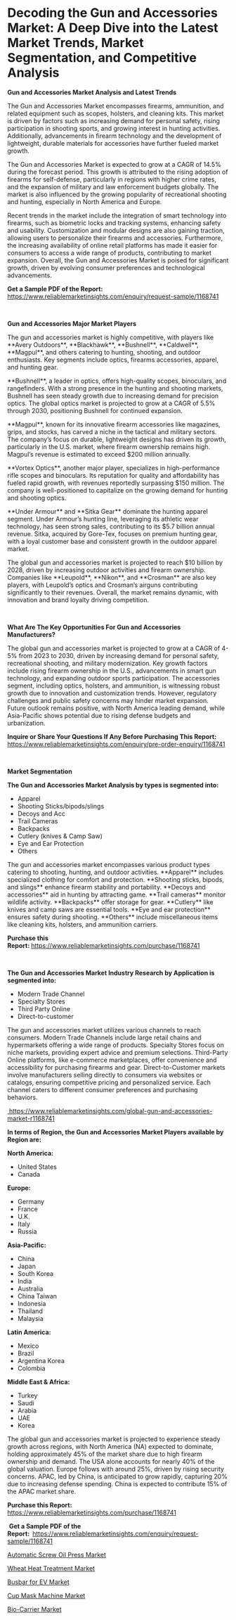 <p><h1>Decoding the Gun and Accessories Market: A Deep Dive into the Latest Market Trends, Market Segmentation, and Competitive Analysis</h1></p><p><strong>Gun and Accessories Market Analysis and Latest Trends</strong></p>
<p><p>The Gun and Accessories Market encompasses firearms, ammunition, and related equipment such as scopes, holsters, and cleaning kits. This market is driven by factors such as increasing demand for personal safety, rising participation in shooting sports, and growing interest in hunting activities. Additionally, advancements in firearm technology and the development of lightweight, durable materials for accessories have further fueled market growth.</p><p>The Gun and Accessories Market is expected to grow at a CAGR of 14.5% during the forecast period. This growth is attributed to the rising adoption of firearms for self-defense, particularly in regions with higher crime rates, and the expansion of military and law enforcement budgets globally. The market is also influenced by the growing popularity of recreational shooting and hunting, especially in North America and Europe.</p><p>Recent trends in the market include the integration of smart technology into firearms, such as biometric locks and tracking systems, enhancing safety and usability. Customization and modular designs are also gaining traction, allowing users to personalize their firearms and accessories. Furthermore, the increasing availability of online retail platforms has made it easier for consumers to access a wide range of products, contributing to market expansion. Overall, the Gun and Accessories Market is poised for significant growth, driven by evolving consumer preferences and technological advancements.</p></p>
<p><strong>Get a Sample PDF of the Report:&nbsp;</strong> <a href="https://www.reliablemarketinsights.com/enquiry/request-sample/1168741?utm_campaign=2012&utm_medium=2&utm_source=Github&utm_content=ia&utm_term=20012025&utm_id=gun-and-accessories">https://www.reliablemarketinsights.com/enquiry/request-sample/1168741</a></p>
<p>&nbsp;</p>
<p><strong>Gun and Accessories Major Market Players</strong></p>
<p><p>The gun and accessories market is highly competitive, with players like **Avery Outdoors**, **Blackhawk**, **Bushnell**, **Caldwell**, **Magpul**, and others catering to hunting, shooting, and outdoor enthusiasts. Key segments include optics, firearms accessories, apparel, and hunting gear.</p><p>**Bushnell**, a leader in optics, offers high-quality scopes, binoculars, and rangefinders. With a strong presence in the hunting and shooting markets, Bushnell has seen steady growth due to increasing demand for precision optics. The global optics market is projected to grow at a CAGR of 5.5% through 2030, positioning Bushnell for continued expansion.</p><p>**Magpul**, known for its innovative firearm accessories like magazines, grips, and stocks, has carved a niche in the tactical and military sectors. The company’s focus on durable, lightweight designs has driven its growth, particularly in the U.S. market, where firearm ownership remains high. Magpul’s revenue is estimated to exceed $200 million annually.</p><p>**Vortex Optics**, another major player, specializes in high-performance rifle scopes and binoculars. Its reputation for quality and affordability has fueled rapid growth, with revenues reportedly surpassing $150 million. The company is well-positioned to capitalize on the growing demand for hunting and shooting optics.</p><p>**Under Armour** and **Sitka Gear** dominate the hunting apparel segment. Under Armour’s hunting line, leveraging its athletic wear technology, has seen strong sales, contributing to its $5.7 billion annual revenue. Sitka, acquired by Gore-Tex, focuses on premium hunting gear, with a loyal customer base and consistent growth in the outdoor apparel market.</p><p>The global gun and accessories market is projected to reach $10 billion by 2028, driven by increasing outdoor activities and firearm ownership. Companies like **Leupold**, **Nikon**, and **Crosman** are also key players, with Leupold’s optics and Crosman’s airguns contributing significantly to their revenues. Overall, the market remains dynamic, with innovation and brand loyalty driving competition.</p></p>
<p>&nbsp;</p>
<p><strong>What Are The Key Opportunities For Gun and Accessories Manufacturers?</strong></p>
<p><p>The global gun and accessories market is projected to grow at a CAGR of 4-5% from 2023 to 2030, driven by increasing demand for personal safety, recreational shooting, and military modernization. Key growth factors include rising firearm ownership in the U.S., advancements in smart gun technology, and expanding outdoor sports participation. The accessories segment, including optics, holsters, and ammunition, is witnessing robust growth due to innovation and customization trends. However, regulatory challenges and public safety concerns may hinder market expansion. Future outlook remains positive, with North America leading demand, while Asia-Pacific shows potential due to rising defense budgets and urbanization.</p></p>
<p><strong>Inquire or Share Your Questions If Any Before Purchasing This Report:</strong> <a href="https://www.reliablemarketinsights.com/enquiry/pre-order-enquiry/1168741?utm_campaign=2012&utm_medium=2&utm_source=Github&utm_content=ia&utm_term=20012025&utm_id=gun-and-accessories">https://www.reliablemarketinsights.com/enquiry/pre-order-enquiry/1168741</a></p>
<p>&nbsp;</p>
<p><strong>Market Segmentation</strong></p>
<p><strong>The Gun and Accessories Market Analysis by types is segmented into:</strong></p>
<p><ul><li>Apparel</li><li>Shooting Sticks/bipods/slings</li><li>Decoys and Acc</li><li>Trail Cameras</li><li>Backpacks</li><li>Cutlery (knives & Camp Saw)</li><li>Eye and Ear Protection</li><li>Others</li></ul></p>
<p><p>The gun and accessories market encompasses various product types catering to shooting, hunting, and outdoor activities. **Apparel** includes specialized clothing for comfort and protection. **Shooting sticks, bipods, and slings** enhance firearm stability and portability. **Decoys and accessories** aid in hunting by attracting game. **Trail cameras** monitor wildlife activity. **Backpacks** offer storage for gear. **Cutlery** like knives and camp saws are essential tools. **Eye and ear protection** ensures safety during shooting. **Others** include miscellaneous items like cleaning kits, holsters, and ammunition carriers.</p></p>
<p><strong>Purchase this Report:&nbsp;</strong><a href="https://www.reliablemarketinsights.com/purchase/1168741?utm_campaign=2012&utm_medium=2&utm_source=Github&utm_content=ia&utm_term=20012025&utm_id=gun-and-accessories">https://www.reliablemarketinsights.com/purchase/1168741</a></p>
<p>&nbsp;</p>
<p><strong>The Gun and Accessories Market Industry Research by Application is segmented into:</strong></p>
<p><ul><li>Modern Trade Channel</li><li>Specialty Stores</li><li>Third Party Online</li><li>Direct-to-customer</li></ul></p>
<p><p>The gun and accessories market utilizes various channels to reach consumers. Modern Trade Channels include large retail chains and hypermarkets offering a wide range of products. Specialty Stores focus on niche markets, providing expert advice and premium selections. Third-Party Online platforms, like e-commerce marketplaces, offer convenience and accessibility for purchasing firearms and gear. Direct-to-Customer markets involve manufacturers selling directly to consumers via websites or catalogs, ensuring competitive pricing and personalized service. Each channel caters to different consumer preferences and purchasing behaviors.</p></p>
<p><a href="https://www.reliablemarketinsights.com/global-gun-and-accessories-market-r1168741?utm_campaign=2012&utm_medium=2&utm_source=Github&utm_content=ia&utm_term=20012025&utm_id=gun-and-accessories">&nbsp;https://www.reliablemarketinsights.com/global-gun-and-accessories-market-r1168741</a></p>
<p><strong>In terms of Region, the Gun and Accessories Market Players available by Region are:</strong></p>
<p>
    <p> <strong> North America: </strong>
        <ul>
            <li>United States</li>
            <li>Canada</li>
        </ul>
        </p> 
    <p> <strong> Europe: </strong>
        <ul>
            <li>Germany</li>
            <li>France</li>
            <li>U.K.</li>
            <li>Italy</li>
            <li>Russia</li>
        </ul>
        </p> 
    <p> <strong> Asia-Pacific: </strong>
        <ul>
            <li>China</li>
            <li>Japan</li>
            <li>South Korea</li>
            <li>India</li>
            <li>Australia</li>
            <li>China Taiwan</li>
            <li>Indonesia</li>
            <li>Thailand</li>
            <li>Malaysia</li>
        </ul>
        </p> 
    <p> <strong> Latin America: </strong>
        <ul>
            <li>Mexico</li>
            <li>Brazil</li>
            <li>Argentina Korea</li>
            <li>Colombia</li>
        </ul>
        </p> 
    <p> <strong> Middle East & Africa: </strong>
        <ul>
            <li>Turkey</li>
            <li>Saudi</li>
            <li>Arabia</li>
            <li>UAE</li>
            <li>Korea</li>
        </ul>
    </p>
    </p>
<p><p>The global gun and accessories market is projected to experience steady growth across regions, with North America (NA) expected to dominate, holding approximately 45% of the market share due to high firearm ownership and demand. The USA alone accounts for nearly 40% of the global valuation. Europe follows with around 25%, driven by rising security concerns. APAC, led by China, is anticipated to grow rapidly, capturing 20% due to increasing defense spending. China is expected to contribute 15% of the APAC market share.</p></p>
<p><strong>Purchase this Report: </strong><a href="https://www.reliablemarketinsights.com/purchase/1168741?utm_campaign=2012&utm_medium=2&utm_source=Github&utm_content=ia&utm_term=20012025&utm_id=gun-and-accessories">https://www.reliablemarketinsights.com/purchase/1168741</a></p>
<p>&nbsp;<strong>Get a Sample PDF of the Report:&nbsp;&nbsp;</strong><a href="https://www.reliablemarketinsights.com/enquiry/request-sample/1168741?utm_campaign=2012&utm_medium=2&utm_source=Github&utm_content=ia&utm_term=20012025&utm_id=gun-and-accessories">https://www.reliablemarketinsights.com/enquiry/request-sample/1168741</a></p>
<p><strong></strong></p>
<p><p><a href="https://www.linkedin.com/pulse/automatic-screw-oil-press-market-share-analysis-15-cagr-itm2c?utm_campaign=2012&utm_medium=2&utm_source=Github&utm_content=ia&utm_term=20012025&utm_id=gun-and-accessories">Automatic Screw Oil Press Market</a></p><p><a href="https://github.com/ChiragRP21/Market-Research-Report-List-7/blob/main/wheat-heat-treatment-market.md?utm_campaign=2012&utm_medium=2&utm_source=Github&utm_content=ia&utm_term=20012025&utm_id=gun-and-accessories">Wheat Heat Treatment Market</a></p><p><a href="https://www.linkedin.com/pulse/in-depth-busbar-ev-market-report-size-share-growth-potential-b4ycc?utm_campaign=2012&utm_medium=2&utm_source=Github&utm_content=ia&utm_term=20012025&utm_id=gun-and-accessories">Busbar for EV Market</a></p><p><a href="https://www.linkedin.com/pulse/whats-propelling-cup-mask-machine-markets-growth-55-cagr-key-psuqf?utm_campaign=2012&utm_medium=2&utm_source=Github&utm_content=ia&utm_term=20012025&utm_id=gun-and-accessories">Cup Mask Machine Market</a></p><p><a href="https://www.linkedin.com/pulse/bio-carrier-market-trends-analysis-2025-2032-size-share-4fzpc?utm_campaign=2012&utm_medium=2&utm_source=Github&utm_content=ia&utm_term=20012025&utm_id=gun-and-accessories">Bio-Carrier Market</a></p></p>